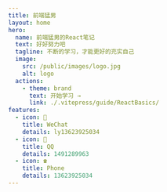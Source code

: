 ```yaml
---
title: 前端猛男
layout: home
hero:
  name: 前端猛男的React笔记  
  text: 好好努力吧
  tagline: 不断的学习，才能更好的充实自己
  image:
    src: /public/images/logo.jpg
    alt: logo
  actions:
    - theme: brand
      text: 开始学习 →
      link: ./.vitepress/guide/ReactBasics/
features:
  - icon: 📌
    title: WeChat
    details: ly13623925034  
  - icon: 🐧
    title: QQ
    details: 1491289963
  - icon: ☎️
    title: Phone
    details: 13623925034  
---
```

